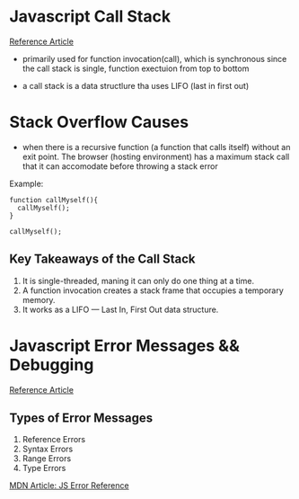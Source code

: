 # Javascript Call Stack 
[Reference Article](https://www.freecodecamp.org/news/understanding-the-javascript-call-stack-861e41ae61d4/)
- primarily used for function invocation(call), which is synchronous since the call stack is single, function exectuion from top to bottom

- a call stack is a data structlure tha uses LIFO (last in first out)

# Stack Overflow Causes
- when there is a recursive function (a function that calls itself) without an exit point.  The browser (hosting environment) has a maximum stack call that it can accomodate before throwing a stack error

Example:

```
function callMyself(){
  callMyself();
}

callMyself();
```

## Key Takeaways of the Call Stack
1. It is single-threaded, maning it can only do one thing at a time.
1. A function invocation creates a stack frame that occupies a temporary memory.
1. It works as a LIFO — Last In, First Out data structure.

# Javascript Error Messages && Debugging
[Reference Article](https://codeburst.io/javascript-error-messages-debugging-d23f84f0ae7c)

## Types of Error Messages
1. Reference Errors
1. Syntax Errors
1. Range Errors
1. Type Errors

[MDN Article: JS Error Reference](https://developer.mozilla.org/en-US/docs/Web/JavaScript/Reference/Errors)
